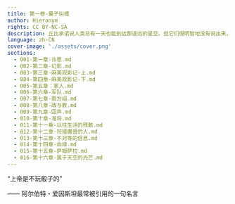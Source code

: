 ```yaml
---
title: 第一卷-量子纠缠
author: Hieronym
rights: CC BY-NC-SA
description: 丘比承诺说人类总有一天也能到达那遥远的星空。但它们很明智地没有说出来，人类将会在那里遇到什么。
language: zh-CN
cover-image: './assets/cover.png'
sections: 
  - 001-第一章-许愿.md
  - 002-第二章-幻影.md
  - 003-第三章-麻美观影记-上.md
  - 004-第四章-麻美观影记-下.md
  - 005-第五章：家人.md
  - 006-第六章-军队.md
  - 007-第七章-南方组.md
  - 008-第八章-政与教.md
  - 009-第九章-回声.md
  - 010-第十章-准将.md
  - 011-第十一章-以往生活的残骸.md
  - 012-第十二章-狩猎魔兽的人.md
  - 013-第十三章-不对等的信息.md
  - 014-第十四章-血缘.md
  - 015-第十五章-萨姆萨拉.md
  - 016-第十六章-属于天空的光芒.md
---
```


“上帝是不玩骰子的”

—— 阿尔伯特・爱因斯坦最常被引用的一句名言
